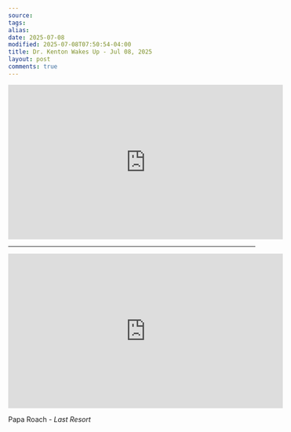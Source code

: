 ```yaml
---
source:
tags:
alias:
date: 2025-07-08
modified: 2025-07-08T07:50:54-04:00
title: Dr. Kenton Wakes Up - Jul 08, 2025
layout: post
comments: true
---
```


  

<iframe width="560" height="315" src="https://www.youtube.com/embed/wkgC8WqIG3Q" title="YouTube video player" frameborder="0" allow="accelerometer; autoplay; clipboard-write; encrypted-media; gyroscope; picture-in-picture; web-share" allowfullscreen></iframe>


---

<iframe width="560" height="315" src="https://www.youtube.com/embed/j0lSpNtjPM8?si=PeKZXnbJHCIZRH9e" title="YouTube video player" frameborder="0" allow="accelerometer; autoplay; clipboard-write; encrypted-media; gyroscope; picture-in-picture; web-share" referrerpolicy="strict-origin-when-cross-origin" allowfullscreen></iframe>

Papa Roach - *Last Resort*